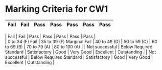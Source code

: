 


# Marking Criteria for CW1 

| Fail | Fail | Pass | Pass | Pass | Pass | Pass |
| :---: | :---: | ---- | ---- | ---- | ---- | ---- |


| Fail            | Fail                      | Pass         | Pass      | Pass      | Pass      | Pass        |  
| 0 to 34 (F) Fail | 35 to 39 (F) Marginal Fail | 40 to 49 (D)    | 50 to 59 (C) | 60 to 69 (B) | 70 to 79 (A) | 80 to 100 (A) |
| Not successful  | Below Required Standard   | Satisfactory | Good      | Very Good | Excellent | Outstanding |
| Not successful  | Below Required Standard   | Satisfactory | Good      | Very Good | Excellent | Outstanding |

